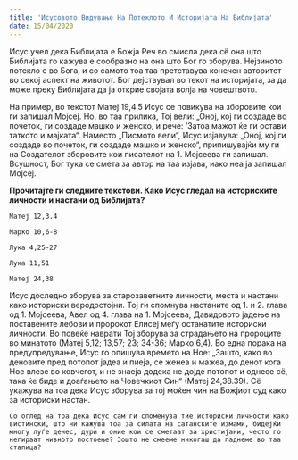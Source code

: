 ```yaml
---
title: 'Исусовото Видување На Потеклото И Историјата На Библијата'
date: 15/04/2020
---
```


Исус учел дека Библијата е Божја Реч во смисла дека сё она што Библијата го кажува е сообразно на она што Бог го зборува. Нејзиното потекло е во Бога, и со самото тоа таа претставува конечен авторитет во секој аспект на животот. Бог дејствувал во текот на историјата, за да може преку Библијата да ја открие својата волја на човештвото.

На пример, во текстот Матеј 19,4.5 Исус се повикува на зборовите кои ги запишал Мојсеј. Но, во таа прилика, Тој вели: „Оној, кој ги создаде во почеток, ги создаде машко и женско, и рече: ‘Затоа мажот ќе ги остави таткото и мајката“. Наместо „Писмото вели“, Исус изјавува: „Оној, кој ги создаде во почеток, ги создаде машко и женско“, припишувајќи му ги на Создателот зборовите кои писателот на 1. Мојсеева ги запишал. Всушност, Бог тука се смета за автор на таа изјава, иако неа ја запишал Мојсеј.

**Прочитајте ги следните текстови. Како Исус гледал на историските личности и настани од Библијата?**

`Матеј 12,3.4`

`Марко 10,6-8`

`Лука 4,25-27`

`Лука 11,51`

`Матеј 24,38`

Исус доследно зборува за старозаветните личности, места и настани како историски веродостојни. Тој ги спомнува настаните од 1. и 2. глава од 1. Мојсеева, Авел од 4. глава на 1. Мојсеева, Давидовото јадење на поставените лебови и пророкот Елисеј меѓу останатите историски личности. Во повеќе наврати Тој зборува за страдањето на пророците во минатото (Матеј 5,12; 13,57; 23; 34-36; Марко 6,4). Во една порака на предупредување, Исус го опишува времето на Ное: „Зашто, како во деновите пред потопот јадеа и пиеја, се женеа и мажеа, до денот кога Ное влезе во ковчегот, и не знаеја додека не дојде потопот и однесе сё, така ќе биде и доаѓањето на Човечкиот Син“ (Матеј 24,38.39). Сё укажува на тоа дека Исус зборува за тој моќен чин на Божјиот суд како за историски настан.

`Со оглед на тоа дека Исус сам ги споменува тие историски личности како вистински, што ни кажува тоа за силата на сатанските измами, бидејќи многу луѓе денес, дури и оние кои се сметаат за христијани, често го негираат нивното постоење? Зошто не смееме никогаш да паднеме во таа стапица?`
